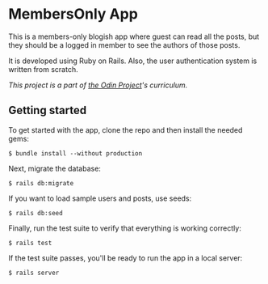 # MembersOnly App

This is a members-only blogish app where guest can read all the posts, but
they should be a logged in member to see the authors of those posts.

It is developed using Ruby on Rails.
Also, the user authentication system is written from scratch.

_This project is a part of
[the Odin Project](https://www.theodinproject.com)'s curriculum._

## Getting started

To get started with the app, clone the repo and then install the needed gems:

```
$ bundle install --without production
```

Next, migrate the database:

```
$ rails db:migrate
```

If you want to load sample users and posts, use seeds:

```
$ rails db:seed
```

Finally, run the test suite to verify that everything is working correctly:

```
$ rails test
```

If the test suite passes, you'll be ready to run the app in a local server:

```
$ rails server
```

